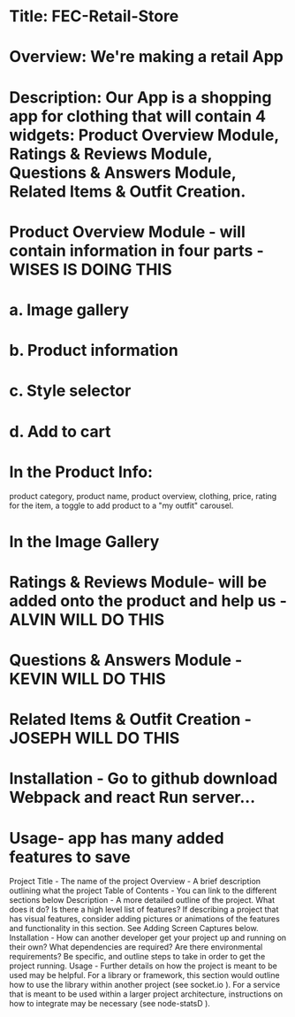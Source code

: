 # Title: FEC-Retail-Store

# Overview: We're making a retail App

# Description: Our App is a shopping app for clothing that will contain 4 widgets: Product Overview Module, Ratings & Reviews Module, Questions & Answers Module, Related Items & Outfit Creation.

# Product Overview Module - will contain information in four parts - WISES IS DOING THIS

# a. Image gallery

# b. Product information

# c. Style selector

# d. Add to cart

# In the Product Info:

product category,
product name,
product overview,
clothing,
price,
rating for the item,
a toggle to add product to a "my outfit" carousel.

# In the Image Gallery

# Ratings & Reviews Module- will be added onto the product and help us - ALVIN WILL DO THIS

# Questions & Answers Module - KEVIN WILL DO THIS

# Related Items & Outfit Creation - JOSEPH WILL DO THIS

# Installation - Go to github download Webpack and react Run server...

# Usage- app has many added features to save

Project Title - The name of the project
Overview - A brief description outlining what the project
Table of Contents - You can link to the different sections below
Description - A more detailed outline of the project. What does it do? Is there a high level list of features? If describing a project that has visual features, consider adding pictures or animations of the features and functionality in this section. See Adding Screen Captures below.
Installation - How can another developer get your project up and running on their own? What dependencies are required? Are there environmental requirements? Be specific, and outline steps to take in order to get the project running.
Usage - Further details on how the project is meant to be used may be helpful. For a library or framework, this section would outline how to use the library within another project (see socket.io ). For a service that is meant to be used within a larger project architecture, instructions on how to integrate may be necessary (see node-statsD ).
